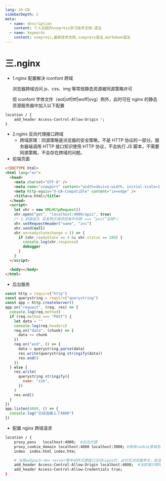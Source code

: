 ```yaml
---
lang: zh-CN
sidebarDepth: 2
meta:
  - name: description
    content: 个人总结的vuepress学习技术文档-语法
  - name: keywords
    content: vuepress,最新技术文档,vuepress语法,markdown语法
---
```


# 三.nginx

- 1.nginx 配置解决 iconfont 跨域

  浏览器跨域访问 js、css、img 等常规静态资源被同源策略许可

  但 iconfont 字体文件（eot|otf|ttf|woff|svg）例外，此时可在 nginx 的静态资源服务器中加入以下配置

```sh
location / {
    add_header Access-Control-Allow-Origin *;
}
```

- 2.nginx 反向代理接口跨域
  - 跨域原理：同源策略是浏览器的安全策略，不是 HTTP 协议的一部分。服务器端调用 HTTP 接口知识使用 HTTP 协议，不会执行 JS 脚本，不需要同源策略，不会存在跨域的问题。
- 前端页面

```html
<!DOCTYPE html>
<html lang="en">
  <head>
    <meta charset="UTF-8" />
    <meta name="viewport" content="width=device-width, initial-scale=1.0" />
    <meta http-equiv="X-UA-Compatible" content="ie=edge" />
    <title>a.html</title>
  </head>
  <script>
    let xhr = new XMLHttpRequest()
    xhr.open("get", "localhost:4000/apis", true)
    /* 2.前端发头 会发两次请求把条件判断 === “post”去掉*/
    xhr.setRequestHeader("name", "znc")
    xhr.send(null)
    xhr.onreadystatechange = () => {
      if (xhr.readyState == 4 && xhr.status == 200) {
        console.log(xhr.response)
        debugger
      }
    }
  </script>

  <body></body>
</html>
```

- 后台服务

```js
const http = require("http")
const querystring = require("querystring")
const app = http.createServer()
app.on("request", (req, res) => {
  console.log(req.method)
  if (req.method === "POST") {
    let data = ""
    console.log(req.headers)
    req.on("data", (chunk) => {
      data += chunk
    })
    req.on("end", () => {
      data = querystring.parse(data)
      res.write(querystring.stringify(data))
      res.end()
    })
  } else {
    res.write(
      querystring.stringify({
        name: "zzb",
      })
    )
    res.end()
  }
})
app.listen(4000, () => {
  console.log("已经连接上了4000")
})
```

- 配置 nginx 跨域请求

```bash
location / {
    proxy_pass   localhost:4000;  #反向代理
    proxy_cookie_domain localhost:4000 localhost:3000; #修改cookie里域名
    index  index.html index.htm;

    # 当用webpack-dev-server等中间件代理接口访问nignx时，此时无浏览器参与，故没有同源限制，下面的跨域配置可不启用
    add_header Access-Control-Allow-Origin localhost:4000;  #当前端只跨域不带cookie时，可为*
    add_header Access-Control-Allow-Credentials true;
}
```
